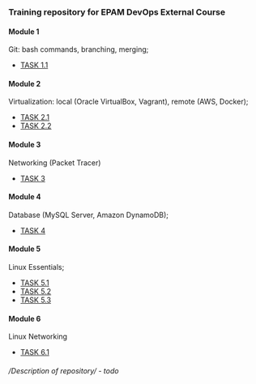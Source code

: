 ### Training repository for EPAM DevOps External Course

#### Module 1
  Git: bash commands, branching, merging;
  
  - [TASK 1.1][task1.1]
 
#### Module 2
  Virtualization: local (Oracle VirtualBox, Vagrant), remote (AWS, Docker);
  
  - [TASK 2.1][task2.1]
  - [TASK 2.2][task2.2]

#### Module 3
  Networking (Packet Tracer)
  
  - [TASK 3][task3]

#### Module 4
  Database (MySQL Server, Amazon DynamoDB);
  
  - [TASK 4][task4.1]
  
#### Module 5
  Linux Essentials;
  
  - [TASK 5.1][task5.1]
  - [TASK 5.2][task5.2]
  - [TASK 5.3][task5.3]
  
#### Module 6
  Linux Networking
  
  - [TASK 6.1][task6.1]
  
###### /Description of repository/ - todo




[//]: #
[git-repo-url]: <https://github.com/wrldwde/DevOps_online_Kharkiv_2021Q4>
[task1.1]: <https://github.com/wrldwde/DevOps_online_Kharkiv_2021Q4/blob/main/m1/task1.1/readme.md>
[task2.1]: <https://github.com/wrldwde/DevOps_online_Kharkiv_2021Q4/blob/main/m2/task2.1/readme.md>
[task2.2]: <https://github.com/wrldwde/DevOps_online_Kharkiv_2021Q4/blob/main/m2/task2.2/readme.md>
[task3]: <https://github.com/wrldwde/DevOps_online_Kharkiv_2021Q4/blob/main/m3/readme.md>
[task4.1]: <https://github.com/wrldwde/DevOps_online_Kharkiv_2021Q4/blob/main/m4/task4.1/readme.md>
[task5.1]: <https://github.com/wrldwde/DevOps_online_Kharkiv_2021Q4/blob/main/m5/task5.1/readme.md>
[task5.2]: <https://github.com/wrldwde/DevOps_online_Kharkiv_2021Q4/blob/main/m5/task5.2/readme.md>
[task5.3]: <https://github.com/wrldwde/DevOps_online_Kharkiv_2021Q4/blob/main/m5/task5.3/readme.md>
[task6.1]: <https://github.com/wrldwde/DevOps_online_Kharkiv_2021Q4/blob/main/m6/task6.1/readme.md>
